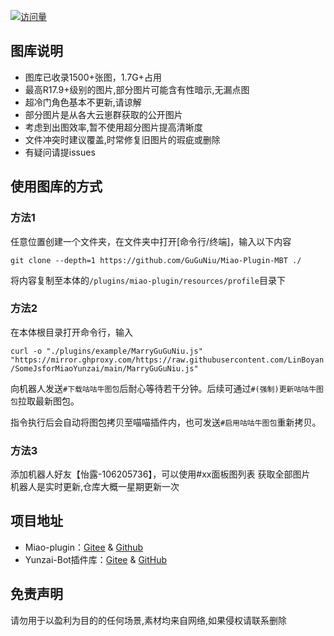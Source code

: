 
<p align="center">

  [![访问量](https://profile-counter.glitch.me/Miao-Plugin-MBT/count.svg)](https://github.com/GuGuNiu/Miao-Plugin-MBT)

</p>

## 图库说明
- 图库已收录1500+张图，1.7G+占用<br>
- 最高R17.9+级别的图片,部分图片可能含有性暗示,无漏点图<br>
- 超冷门角色基本不更新,请谅解<br>
- 部分图片是从各大云崽群获取的公开图片<br>
- 考虑到出图效率,暂不使用超分图片提高清晰度<br>
- 文件冲突时建议覆盖,时常修复旧图片的瑕疵或删除<br>
- 有疑问请提issues<br>

## 使用图库的方式

### 方法1

任意位置创建一个文件夹，在文件夹中打开[命令行/终端]，输入以下内容

`git clone --depth=1 https://github.com/GuGuNiu/Miao-Plugin-MBT ./`

将内容复制至本体的`/plugins/miao-plugin/resources/profile`目录下

### 方法2
在本体根目录打开命令行，输入

`curl -o "./plugins/example/MarryGuGuNiu.js" "https://mirror.ghproxy.com/https://raw.githubusercontent.com/LinBoyan/SomeJsforMiaoYunzai/main/MarryGuGuNiu.js"`

向机器人发送`#下载咕咕牛图包`后耐心等待若干分钟。后续可通过`#(强制)更新咕咕牛图包`拉取最新图包。

指令执行后会自动将图包拷贝至喵喵插件内，也可发送`#启用咕咕牛图包`重新拷贝。

### 方法3
添加机器人好友【怡露-106205736】，可以使用#xx面板图列表 获取全部图片<br>
机器人是实时更新,仓库大概一星期更新一次<br>

## 项目地址
* Miao-plugin：[Gitee](https://gitee.com/yoimiya-kokomi/miao-plugin) & [Github](https://github.com/yoimiya-kokomi/miao-plugin)
* Yunzai-Bot插件库：[Gitee](https://gitee.com/Hikari666/Yunzai-Bot-plugins-index) & [GitHub](https://github.com/HiArcadia/Yunzai-Bot-plugins-index)

## 免责声明
请勿用于以盈利为目的的任何场景,素材均来自网络,如果侵权请联系删除
